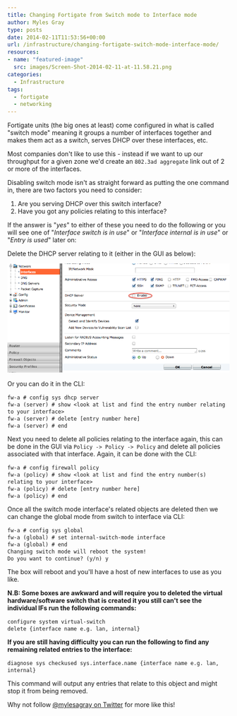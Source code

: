 ```yaml
---
title: Changing Fortigate from Switch mode to Interface mode
author: Myles Gray
type: posts
date: 2014-02-11T11:53:56+00:00
url: /infrastructure/changing-fortigate-switch-mode-interface-mode/
resources:
- name: "featured-image"
  src: images/Screen-Shot-2014-02-11-at-11.58.21.png
categories:
  - Infrastructure
tags:
  - fortigate
  - networking
---
```


Fortigate units (the big ones at least) come configured in what is called "switch mode" meaning it groups a number of interfaces together and makes them act as a switch, serves DHCP over these interfaces, etc.

Most companies don't like to use this - instead if we want to up our throughput for a given zone we'd create an `802.3ad aggregate` link out of 2 or more of the interfaces.

Disabling switch mode isn't as straight forward as putting the one command in, there are two factors you need to consider:

  1. Are you serving DHCP over this switch interface?
  2. Have you got any policies relating to this interface?

If the answer is "_yes_" to either of these you need to do the following or you will see one of "_Interface switch is in use_" or "_Interface internal is in use_" or "_Entry is used_" later on:

Delete the DHCP server relating to it (either in the GUI as below):

![Disable DHCP Server][1] 

Or you can do it in the CLI:

    fw-a # config sys dhcp server
    fw-a (server) # show <look at list and find the entry number relating to your interface>
    fw-a (server) # delete [entry number here]
    fw-a (server) # end
    

Next you need to delete all policies relating to the interface again, this can be done in the GUI via `Policy -> Policy -> Policy` and delete all policies associated with that interface. Again, it can be done with the CLI:

    fw-a # config firewall policy
    fw-a (policy) # show <look at list and find the entry number(s) relating to your interface>
    fw-a (policy) # delete [entry number here]
    fw-a (policy) # end
    

Once all the switch mode interface's related objects are deleted then we can change the global mode from switch to interface via CLI:

    fw-a # config sys global
    fw-a (global) # set internal-switch-mode interface
    fw-a (global) # end
    Changing switch mode will reboot the system!
    Do you want to continue? (y/n) y
    

The box will reboot and you'll have a host of new interfaces to use as you like.

**N.B: Some boxes are awkward and will require you to deleted the virtual hardware/software switch that is created it you still can't see the individual IFs run the following commands:**

    configure system virtual-switch
    delete {interface name e.g. lan, internal}
    

**If you are still having difficulty you can run the following to find any remaining related entries to the interface:**

    diagnose sys checkused sys.interface.name {interface name e.g. lan, internal}
    

This command will output any entries that relate to this object and might stop it from being removed.

Why not follow [@mylesagray on Twitter][2] for more like this!

 [1]: images/Screen-Shot-2014-02-11-at-11.36.54.png
 [2]: https://twitter.com/mylesagray
